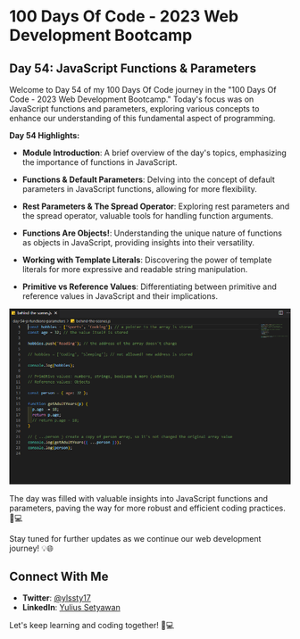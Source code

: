 # 100 Days Of Code - 2023 Web Development Bootcamp

## Day 54: JavaScript Functions & Parameters

Welcome to Day 54 of my 100 Days Of Code journey in the "100 Days Of Code - 2023 Web Development Bootcamp." Today's focus was on JavaScript functions and parameters, exploring various concepts to enhance our understanding of this fundamental aspect of programming.

**Day 54 Highlights:**

- **Module Introduction**: A brief overview of the day's topics, emphasizing the importance of functions in JavaScript.

- **Functions & Default Parameters**: Delving into the concept of default parameters in JavaScript functions, allowing for more flexibility.

- **Rest Parameters & The Spread Operator**: Exploring rest parameters and the spread operator, valuable tools for handling function arguments.

- **Functions Are Objects!**: Understanding the unique nature of functions as objects in JavaScript, providing insights into their versatility.

- **Working with Template Literals**: Discovering the power of template literals for more expressive and readable string manipulation.

- **Primitive vs Reference Values**: Differentiating between primitive and reference values in JavaScript and their implications.

![Day 54 Preview](preview.png)

The day was filled with valuable insights into JavaScript functions and parameters, paving the way for more robust and efficient coding practices. 🚀💻

Stay tuned for further updates as we continue our web development journey! 💡🌐

## Connect With Me

- **Twitter**: [@ylssty17](https://twitter.com/ylssty17)
- **LinkedIn**: [Yulius Setyawan](https://linkedin.com/in/yulius17)

Let's keep learning and coding together! 🌟💻

